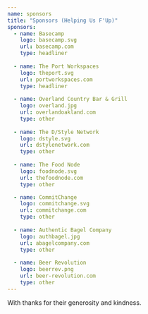 ```yaml
---
name: sponsors
title: "Sponsors (Helping Us F'Up)"
sponsors:
  - name: Basecamp
    logo: basecamp.svg
    url: basecamp.com
    type: headliner
  
  - name: The Port Workspaces
    logo: theport.svg
    url: portworkspaces.com
    type: headliner
  
  - name: Overland Country Bar & Grill
    logo: overland.jpg
    url: overlandoakland.com
    type: other
  
  - name: The D/Style Network
    logo: dstyle.svg
    url: dstylenetwork.com
    type: other
  
  - name: The Food Node
    logo: foodnode.svg
    url: thefoodnode.com
    type: other

  - name: CommitChange
    logo: commitchange.svg
    url: commitchange.com
    type: other
  
  - name: Authentic Bagel Company
    logo: authbagel.jpg
    url: abagelcompany.com
    type: other
  
  - name: Beer Revolution
    logo: beerrev.png
    url: beer-revolution.com
    type: other
---
```

With thanks for their generosity and kindness.
